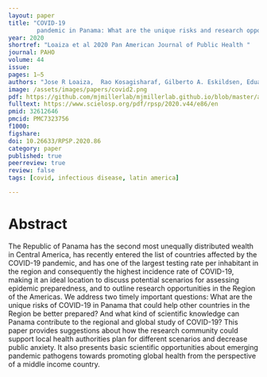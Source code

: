 ```yaml
---
layout: paper
title: "COVID-19
		pandemic in Panama: What are the unique risks and research opportunities for the region?"
year: 2020
shortref: "Loaiza et al 2020 Pan American Journal of Public Health "
journal: PAHO
volume: 44
issue:
pages: 1–5
authors: "Jose R Loaiza,  Rao Kosagisharaf, Gilberto A. Eskildsen, Eduardo Ortega-Barria, Matthew J. Miller, Rolando A. Gittens"
image: /assets/images/papers/covid2.png
pdf: https://github.com/mjmillerlab/mjmillerlab.github.io/blob/master/assets/pdfs/2020Loaiza.pdf
fulltext: https://www.scielosp.org/pdf/rpsp/2020.v44/e86/en
pmid: 32612646
pmcid: PMC7323756
f1000:
figshare:
doi: 10.26633/RPSP.2020.86
category: paper
published: true
peerreview: true
review: false
tags: [covid, infectious disease, latin america]

---
```


# Abstract
The Republic of Panama has the second most unequally distributed wealth in Central America, has recently entered the list of countries affected by the COVID-19 pandemic, and has one of the largest testing rate per inhabitant in the region and consequently the highest incidence rate of COVID-19, making it an ideal location to discuss potential scenarios for assessing epidemic preparedness, and to outline research opportunities in the Region of the Americas. We address two timely important questions: What are the unique risks of COVID-19 in Panama that could help other countries in the Region be better prepared? And what kind of scientific knowledge can Panama contribute to the regional and global study of COVID-19? This paper provides suggestions about how the research community could support local health authorities plan for different scenarios and decrease public anxiety. It also presents basic scientific opportunities about emerging pandemic pathogens towards promoting global health from the perspective of a middle income country.
